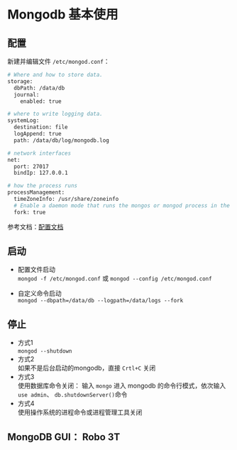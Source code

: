# Mongodb 基本使用

## 配置
新建并编辑文件 `/etc/mongod.conf`：
```bash
# Where and how to store data.
storage:
  dbPath: /data/db
  journal:
    enabled: true

# where to write logging data.
systemLog:
  destination: file
  logAppend: true
  path: /data/db/log/mongodb.log

# network interfaces
net:
  port: 27017
  bindIp: 127.0.0.1

# how the process runs
processManagement:
  timeZoneInfo: /usr/share/zoneinfo
  # Enable a daemon mode that runs the mongos or mongod process in the background.
  fork: true
```
参考文档：[配置文档](http://docs.mongodb.org/manual/reference/configuration-options/)

## 启动
- 配置文件启动    
`mongod -f /etc/mongod.conf` 或 `mongod --config /etc/mongod.conf`

- 自定义命令启动   
`mongod --dbpath=/data/db --logpath=/data/logs --fork`

## 停止
- 方式1   
`mongod --shutdown`
- 方式2   
如果不是后台启动的mongodb，直接 `Crtl+C` 关闭
- 方式3   
使用数据库命令关闭：
输入 `mongo` 进入 mongodb 的命令行模式，依次输入`use admin`、 `db.shutdownServer()`命令
- 方式4   
使用操作系统的进程命令或进程管理工具关闭

## MongoDB GUI： Robo 3T


